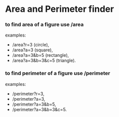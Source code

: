 # Area and Perimeter finder

### to find area of a figure use /area 
examples: 
* /area?r=3 (circle),
* /area?a=3 (square),
* /area?a=3&b=5 (rectangle),
* /area?a=3&b=3&c=5 (triangle).

### to find perimeter of a figure use /perimeter 
examples:
* /perimeter?r=3,
* /perimeter?a=3,
* /perimeter?a=3&b=5,
* /perimeter?a=3&b=3&c=5.
